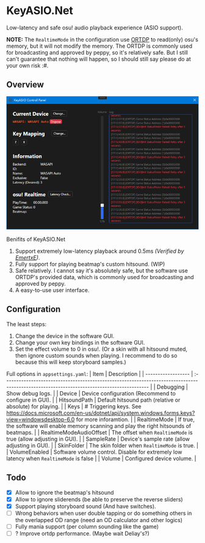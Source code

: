 # KeyASIO.Net
Low-latency and safe osu! audio playback experience (ASIO support).

**NOTE:** The `RealtimeMode` in the configuration use [ORTDP](https://github.com/OsuSync/OsuRTDataProvider) to read(only) osu's memory, but it will not modify the memory. The ORTDP is commonly used for broadcasting and approved by peppy, so it's relatively safe. But I still can't guarantee that nothing will happen, so I should still say please do at your own risk :#.

## Overview 
![overview](docs/overview.png)

Benifits of KeyASIO.Net
1. Support extremely low-latency playback around 0.5ms *(Verified by [EmertxE](https://osu.ppy.sh/users/954557))*.
2. Fully support for playing beatmap's custom hitsound. (WIP)
3. Safe relatively. I cannot say it's absolutely safe, but the software use ORTDP's provided data, which is commonly used for broadcasting and approved by peppy.
4. A easy-to-use user interface.

## Configuration
The least steps:
1. Change the device in the software GUI.
2. Change your own key bindings in the software GUI.
3. Set the effect volume to 0 in osu!. (Or a skin with all hitsound muted, then ignore custom sounds when playing. I recommend to do so because this will keep storyboard samples.)

Full options in `appsettings.yaml`: 
| Item               | Description                                                                                                                                |
| ------------------ | :----------------------------------------------------------------------------------------------------------------------------------------- |
| Debugging          | Show debug logs.                                                                                                                           |
| Device             | Device configuration (Recommend to configure in GUI).                                                                                      |
| HitsoundPath       | Default hitsound path (relative or absolute) for playing.                                                                                  |
| Keys               | # Triggering keys. See https://docs.microsoft.com/en-us/dotnet/api/system.windows.forms.keys?view=windowsdesktop-6.0 for more inforamtion. |
| RealtimeMode            | If true, the software will enable memory scanning and play the right hitsounds of beatmaps.                                                |
| RealtimeModeAudioOffset | The offset when `RealtimeMode` is true (allow adjusting in GUI).                                                                                |
| SampleRate         | Device's sample rate (allow adjusting in GUI).                                                                                             |
| SkinFolder         | The skin folder when `RealtimeMode` is true.                                                                                                    |
| VolumeEnabled      | Software volume control. Disable for extremely low latency when `RealtimeMode` is false                                                         |
| Volume             | Configured device volume.                                                                                                                  |

## Todo
- [x] Allow to ignore the beatmap's hitsound
- [x] Allow to ignore sliderends (be able to preserve the reverse sliders)
- [x] Support playing storyboard sound (And have switches).
- [ ] Wrong behaviors when user double tapping or do something others in the overlapped OD range (need an OD calculator and other logics)
- [ ] Fully mania support (per column sounding like the game)
- [ ] ? Improve ortdp performance. (Maybe wait Deliay's?)
